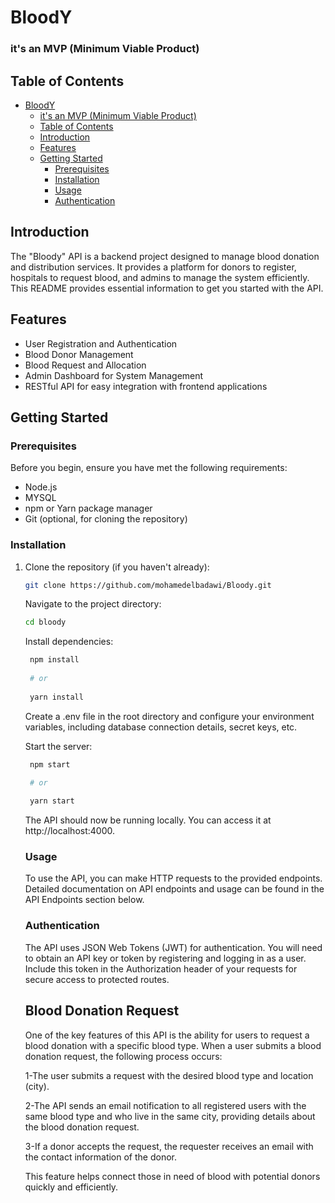 # BloodY

### it's an MVP (Minimum Viable Product)

## Table of Contents
- [BloodY](#bloody)
    - [it's an MVP (Minimum Viable Product)](#its-an-mvp-minimum-viable-product)
  - [Table of Contents](#table-of-contents)
  - [Introduction](#introduction)
  - [Features](#features)
  - [Getting Started](#getting-started)
    - [Prerequisites](#prerequisites)
    - [Installation](#installation)
    - [Usage](#usage)
    - [Authentication](#authentication)

## Introduction

The "Bloody" API is a backend project designed to manage blood donation and distribution services. It provides a platform for donors to register, hospitals to request blood, and admins to manage the system efficiently. This README provides essential information to get you started with the API.

## Features

- User Registration and Authentication
- Blood Donor Management
- Blood Request and Allocation
- Admin Dashboard for System Management
- RESTful API for easy integration with frontend applications

## Getting Started

### Prerequisites

Before you begin, ensure you have met the following requirements:

- Node.js 
- MYSQL 
- npm or Yarn package manager
- Git (optional, for cloning the repository)

### Installation

1. Clone the repository (if you haven't already):

   ```bash
   git clone https://github.com/mohamedelbadawi/Bloody.git
    ```
    Navigate to the project directory:

   ```bash
   cd bloody
   ```
   Install dependencies:
   ```bash
    npm install
    
    # or
    
    yarn install
   ```
   Create a .env file in the root directory and configure your environment variables, including database connection details, secret keys, etc.

   Start the server:
   ```bash
    npm start

    # or
    
    yarn start
   ```

   The API should now be running locally. You can access it at http://localhost:4000.

   ### Usage
    To use the API, you can make HTTP requests to the provided endpoints. Detailed documentation on API endpoints and usage can be found in the API Endpoints section below.

   ### Authentication
    The API uses JSON Web Tokens (JWT) for authentication. You will need to obtain an API key or token by registering and logging in as a user. Include this token in the Authorization header of your requests for secure access to protected routes.


    ## Blood Donation Request
    One of the key features of this API is the ability for users to request a blood donation with a specific blood type. When a user submits a blood donation request, the following process occurs:

    1-The user submits a request with the desired blood type and location (city).

    2-The API sends an email notification to all registered users with the same blood type and who live in the same city, providing details about the blood donation request.

    3-If a donor accepts the request, the requester receives an email with the contact information of the donor.

    This feature helps connect those in need of blood with potential donors quickly and efficiently.